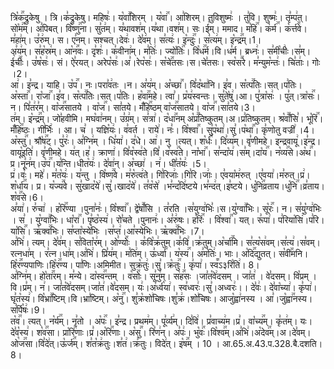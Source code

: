 

  
त्रि꣡क꣢꣯द्रुकेषु । त्रि।क꣣द्रुकेषु। महिषः꣢। य꣡वा꣢꣯शिरम् । य꣡वा꣢꣯। आ꣣शिरम्। तुविशुष्मः꣢ । तु꣣वि। शुष्मः꣢। तृ꣣म्प꣢त्। सो꣡म꣢꣯म्। अ꣣पिबत्। वि꣡ष्णु꣢꣯ना।
सु꣣त꣢म्। य꣣थावश꣢म्।य꣣था।वश꣢म्। सः।ई꣣म्। ममाद। म꣡हि꣢꣯। क꣡र्म꣢꣯। क꣡र्त्त꣢꣯वे। म꣣हा꣢म्। उ꣣रु꣢म्। स। ए꣣नम्। सश्चत्।देवः꣢। दे꣣व꣢म्। स꣣त्यः꣢। इ꣡न्दुः꣢꣯। स꣣त्य꣢म्। इ꣡न्द्र꣢꣯म्।1।  
अ꣣य꣢म्। स꣣ह꣡स्र꣢म्। आ꣡न꣢꣯वः। दृ꣣शः꣢। क꣣वीना꣢म्। म꣣तिः꣢। ज्यो꣡तिः꣢꣯। वि꣡ध꣢꣯र्म।वि।ध꣣र्म। ब्रध्नः꣢। स꣣मी꣡चीः꣢।स꣣म्।ई꣡चीः꣢꣯। उ꣣ष꣡सः꣢। सं। ऐ꣣रयत्। अरेप꣡सः꣢।अ꣣।रेप꣡सः꣢। स꣡चे꣢꣯तसः।स।चे꣣तसः। स्व꣡स꣢꣯रे। म꣣न्युम꣡न्तः꣢। चि꣣ताः꣢। गोः ।2।  
आ꣢। इ꣣न्द्र। याहि। उ꣡प꣢꣯। नः।परा꣣व꣢तः ।न। अ꣣य꣢म्। अ꣡च्छा꣢꣯। वि꣣द꣡था꣢नि। इ꣣व। स꣡त्प꣢꣯तिः।सत्।प꣣तिः। अ꣡स्ता꣢꣯। रा꣡जा꣢꣯।इ꣣व। स꣡त्प꣢꣯तिः।सत्।प꣣तिः। ह꣡वा꣢꣯महे। त्वा꣣। प्र꣡य꣢स्वन्तः। सु꣣ते꣡षु꣢।आ। पु꣣त्रा꣡सः꣢ । पु꣣त्।त्रा꣡सः꣢꣯। न। पि꣣त꣢र꣣म्। वा꣡ज꣢꣯सातये । वा꣡ज꣢꣯। सा꣣तये। मँ꣡हि꣢꣯ष्ठम् वा꣡ज꣢꣯सातये। वा꣡ज꣢꣯।सा꣣तये।3।  
त꣢म्। इ꣡न्द्र꣢꣯म्। जो꣣हवीमि। मघ꣡वा꣢नम्। उ꣣ग्र꣢म्। स꣣त्रा꣢। द꣡धा꣢꣯नम् अ꣡प्र꣢꣯तिष्कुतम्।अ।प्र꣣तिष्कुतम्। श्र꣡वाँ꣢꣯सि꣣। भू꣡रि꣢꣯। मँ꣡हि꣢꣯ष्ठः। गी꣣र्भिः꣢ ।
आ। च꣣ । यज्ञि꣡यः꣢। व꣣वर्त । राये꣢। नः꣣। वि꣡श्वा꣢꣯। सु꣣प꣡था꣢।सु꣣।प꣡था꣢꣯। कृ꣣णोतु वज्री꣢ ।4।  
अ꣡स्तु꣢꣯। श्रौ꣡ष꣢꣯ट्। पु꣣रः꣢। अ꣣ग्नि꣢म् । धि꣣या꣢। द꣣धे। आ꣢। नु ।त्यत्। श꣡र्धः꣢꣯। दि꣣व्य꣢म्। वृ꣣णीमहे। इन्द्रवायू꣢।इ꣣न्द्र।वायू꣡इति꣢। वृ꣣णीमहे। य꣢त्।ह꣣।
क्राणा꣢। वि꣣व꣡स्व꣢ते।वि꣣।व꣡स्व꣢꣯ते। ना꣡भा꣢꣯। स꣣न्दा꣡य꣢।स꣣म्।दा꣡य꣢꣯। न꣡व्य꣢꣯से।अ꣡थ꣢꣯।प्र।नू꣣न꣢म्।उ꣡प꣢꣯।य꣣न्ति।धीत꣡यः꣢। दे꣣वा꣢न्। अ꣡च्छा꣢ । न꣢। धी꣣त꣡यः꣢ ।5।  
प्र꣢।वः꣣। महे꣢। म꣣त꣡यः꣢। य꣣न्तु । वि꣡ष्ण꣢꣯वे। म꣣रु꣡त्व꣢ते। गि꣣रिजाः꣢।गि꣣रि।जाः꣢। ए꣣वया꣡म꣢रुत् ।ए꣣वया꣢।म꣣रुत्।प्र꣢। श꣡र्धा꣢꣯य। प्र।
य꣡ज्य꣢꣯वे। सु꣣खाद꣡ये꣢।सु꣣।खाद꣡ये꣢। त꣣व꣡से꣢ ।भ꣣न्द꣡दि꣢ष्टये।भ꣣न्द꣢त्।इ꣣ष्टये। धु꣡नि꣢꣯व्रताय।धु꣡नि꣢꣯।व्र꣣ताय। श꣡व꣢꣯से।6।  
अ꣣या꣢। रु꣣चा꣢ । ह꣡रि꣢꣯ण्या ।पुना꣣नः꣢। वि꣡श्वा꣢꣯। द्वे꣡षाँ꣢꣯सि । त꣣रति ।स꣣युग्व꣢भिः꣣।स।यु꣡ग्वा꣢꣯भिः। सू꣡रः꣢꣯। न। स꣣यु꣡ग्व꣢भिः । स꣣ । यु꣡ग्वा꣢꣯भिः। धा꣡रा꣢꣯।
पृ꣣ष्ठ꣡स्य꣢। रो꣣चते ।पुनानः꣢। अ꣣रु꣢षः। ह꣡रिः꣢꣯ । वि꣡श्वा꣢꣯। यत्। रू꣣पा꣢। प꣣रिया꣡सि꣢।प꣣रि।या꣡सि꣢꣯। ऋ꣡क्व꣢꣯भिः। स꣣प्ता꣡स्ये꣢भिः ।स꣣प्त꣢।आ꣣स्येभिः। ऋ꣡क्व꣢꣯भिः ।7।  
अ꣣भि꣢। त्यम्। दे꣣व꣢म्। स꣣विता꣡र꣢म्। ओ꣣ण्योः꣢꣯ । क꣣वि꣡क्र꣢तुम्।क꣣वि꣢।क्र꣣तुम्।अ꣡र्चा꣢꣯मि। स꣣त्य꣡स꣢वम्।स꣣त्य꣢।स꣣वम्। रत्नधा꣢म् । र꣣त्न।धा꣢म्।अ꣣भि꣢। प्रि꣣य꣢म्। म꣣ति꣢म्।
ऊ꣣र्ध्वा꣢। य꣡स्य꣢꣯। अ꣣म꣡तिः꣢। भाः। अ꣡दि꣢꣯द्युतत्। स꣡वी꣢꣯मनि। हि꣡र꣢꣯ण्यपाणिः।हि꣡र꣢꣯ण्य। पा꣣णिः।अमिमीत। सुक्र꣡तुः꣢।सु꣣।क्र꣡तुः꣢꣯। कृ꣣पा꣢। स्व꣬ऽ३रि꣡ति꣢। 8।  
अ꣣ग्नि꣢म्। हो꣡ता꣢꣯रम्। म꣣न्ये। दा꣡स्व꣢꣯न्तम् । व꣡सोः꣢꣯। सू꣣नु꣢म्। स꣡ह꣢꣯सः ।जा꣣त꣡वे꣢दसम् । जा꣣त꣢ । वे꣣दसम्। वि꣡प्रम् ।वि।प्र꣣म्। न꣢। जा꣣त꣡वे꣢दसम्।जा꣣त꣢।वे꣣दसम्। यः꣢।अ꣣र्ध्व꣡या꣢। स्व꣣ध्वरः꣢।सु꣣।अध्वरः꣢।। दे꣣वः꣢। दे꣣वा꣡च्या꣢। कृ꣣पा꣢। घृ꣣त꣡स्य꣢। वि꣡भ्रा꣢꣯ष्टिम्।वि।भ्रा꣣ष्टिम्। अ꣡नु꣢꣯। शु꣣क्र꣡शो꣢चिषः।शु꣣क्र꣢।शो꣣चिषः। आजु꣡ह्वा꣢नस्य । आ꣣।जु꣡ह्वा꣢꣯नस्य। स꣣र्पि꣡षः꣢।9।  
त꣡व꣢꣯। त्यत्। न꣡र्य꣢꣯म्। नृ꣣तो । अ꣡पः꣢꣯। इ꣣न्द्र। प्रथम꣢म्। पू꣣र्व्य꣢म्। दि꣣वि꣢। प्र꣣वाच्य꣢म।प्र꣣। वा꣡च्य꣢꣯म्। कृ꣣त꣢म्। यः। दे꣣व꣡स्य꣢। श꣡व꣢꣯सा। प्रा꣡रि꣢꣯णाः।प्र꣣।अ꣡रि꣢꣯णाः। अ꣡सु꣢꣯। रि꣣ण꣢न्। अ꣣पः꣢।
भु꣡वः꣢꣯।वि꣡श्व꣢꣯म्।अ꣣भि꣢।अ꣡देव꣢꣯म्।अ।दे꣣वम्। ओ꣡ज꣢꣯सा।वि꣣दे꣢त्।ऊ꣡र्ज꣢꣯म्। श꣣त꣡क्र꣢तुः।श꣣त꣢।क्र꣣तुः। विदे꣢त्। इ꣡ष꣢꣯म् । 10 ।
आ.65.अ.43.प.328.बै.दशति।8।  
